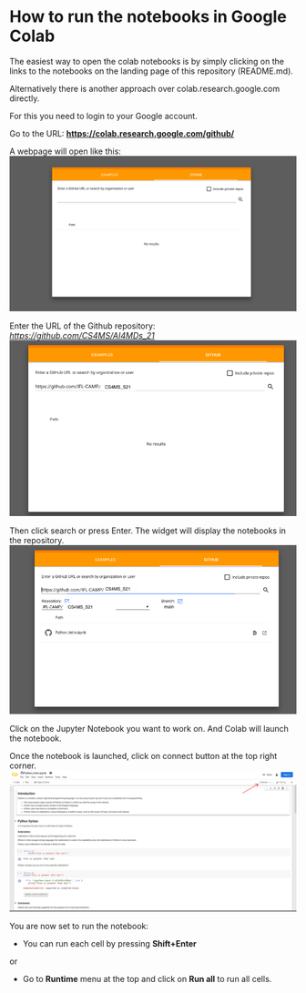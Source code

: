 # How to run the notebooks in Google Colab

The easiest way to open the colab notebooks is by simply clicking on the links to the notebooks on the landing page of this repository (README.md).

Alternatively there is another approach over colab.research.google.com directly.

For this you need to login to your Google account.

Go to the URL: **https://colab.research.google.com/github/**

A webpage will open like this:
![Colab](../images/colab.png)

Enter the URL of the Github repository: *https://github.com/CS4MS/AI4MDs_21* 
![Colab](../images/colab1.png)

Then click search or press Enter. The widget will display the notebooks in the repository.
![Colab](../images/colab2.png)

Click on the Jupyter Notebook you want to work on. And Colab will launch the notebook.

Once the notebook is launched, click on connect button at the top right corner.
![Colab](../images/colab3.png)

You are now set to run the notebook:
- You can run each cell by pressing **Shift+Enter**

or

- Go to **Runtime** menu at the top and click on **Run all** to run all cells.
